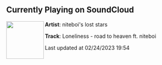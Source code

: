 ## Currently Playing on SoundCloud

[<img align="left" width="100" src="https://i1.sndcdn.com/artworks-aFjX1FQ9XZJHpsP6-7llpug-t500x500.jpg">](https://soundcloud.com/niteboisloststars/roadtoheaven)

**Artist**: niteboi's lost stars 

**Track**: Loneliness - road to heaven ft. niteboi

Last updated at 02/24/2023 19:54
